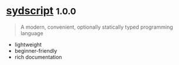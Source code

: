 <!-- _coverpage.md -->

# [sydscript](https://upsidedly.github.io/sydscript-documentation/#/read.md) <small>1.0.0</small>

> A modern, convenient, optionally statically typed programming language

- lightweight
- beginner-friendly
- rich documentation